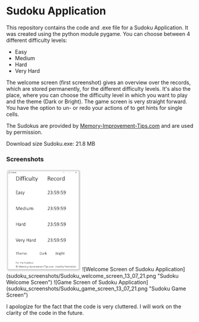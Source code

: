 # Sudoku Application

This repository contains the code and .exe file for a Sudoku Application.
It was created using the python module pygame. You can choose between 4 different difficulty levels:

- Easy
- Medium
- Hard
- Very Hard

The welcome screen (first screenshot) gives an overview over the records, which are stored permanently, for the different difficulty levels.
It's also the place, where you can choose the difficulty level in which you want to play and the theme (Dark or Bright).
The game screen is very straight forward. You have the option to un- or redo your actions of to get hints for single cells.

The Sudokus are provided by [Memory-Improvement-Tips.com](https://www.memory-improvement-tips.com/printable-sudoku-puzzles.html) and are used by permission.

Download size Sudoku.exe: 21.8 MB

### Screenshots

<img src="sudoku_screenshots/Sudoku_welcome_screen_13_07_21.png" alt="Welcome Screen of Sudoku Application" width="200px">
![Welcome Screen of Sudoku Application](sudoku_screenshots/Sudoku_welcome_screen_13_07_21.png "Sudoku Welcome Screen")
![Game Screen of Sudoku Application](sudoku_screenshots/Sudoku_game_screen_13_07_21.png "Sudoku Game Screen")

I apologize for the fact that the code is very cluttered.
I will work on the clarity of the code in the future.
